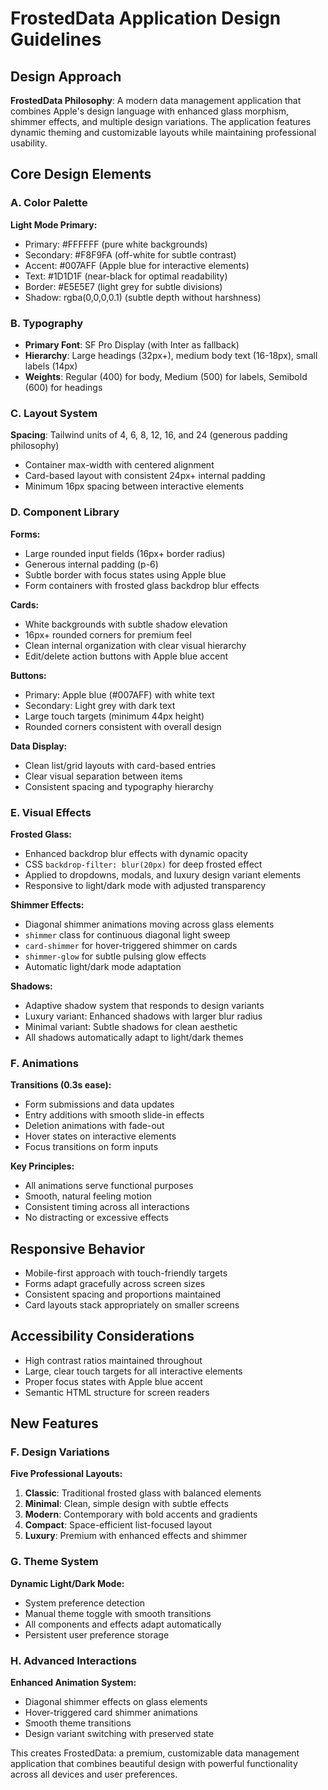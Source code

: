 # FrostedData Application Design Guidelines

## Design Approach
**FrostedData Philosophy**: A modern data management application that combines Apple's design language with enhanced glass morphism, shimmer effects, and multiple design variations. The application features dynamic theming and customizable layouts while maintaining professional usability.

## Core Design Elements

### A. Color Palette
**Light Mode Primary:**
- Primary: #FFFFFF (pure white backgrounds)
- Secondary: #F8F9FA (off-white for subtle contrast)
- Accent: #007AFF (Apple blue for interactive elements)
- Text: #1D1D1F (near-black for optimal readability)
- Border: #E5E5E7 (light grey for subtle divisions)
- Shadow: rgba(0,0,0,0.1) (subtle depth without harshness)

### B. Typography
- **Primary Font**: SF Pro Display (with Inter as fallback)
- **Hierarchy**: Large headings (32px+), medium body text (16-18px), small labels (14px)
- **Weights**: Regular (400) for body, Medium (500) for labels, Semibold (600) for headings

### C. Layout System
**Spacing**: Tailwind units of 4, 6, 8, 12, 16, and 24 (generous padding philosophy)
- Container max-width with centered alignment
- Card-based layout with consistent 24px+ internal padding
- Minimum 16px spacing between interactive elements

### D. Component Library

**Forms:**
- Large rounded input fields (16px+ border radius)
- Generous internal padding (p-6)
- Subtle border with focus states using Apple blue
- Form containers with frosted glass backdrop blur effects

**Cards:**
- White backgrounds with subtle shadow elevation
- 16px+ rounded corners for premium feel
- Clean internal organization with clear visual hierarchy
- Edit/delete action buttons with Apple blue accent

**Buttons:**
- Primary: Apple blue (#007AFF) with white text
- Secondary: Light grey with dark text
- Large touch targets (minimum 44px height)
- Rounded corners consistent with overall design

**Data Display:**
- Clean list/grid layouts with card-based entries
- Clear visual separation between items
- Consistent spacing and typography hierarchy

### E. Visual Effects

**Frosted Glass:**
- Enhanced backdrop blur effects with dynamic opacity
- CSS `backdrop-filter: blur(20px)` for deep frosted effect
- Applied to dropdowns, modals, and luxury design variant elements
- Responsive to light/dark mode with adjusted transparency

**Shimmer Effects:**
- Diagonal shimmer animations moving across glass elements
- `shimmer` class for continuous diagonal light sweep
- `card-shimmer` for hover-triggered shimmer on cards
- `shimmer-glow` for subtle pulsing glow effects
- Automatic light/dark mode adaptation

**Shadows:**
- Adaptive shadow system that responds to design variants
- Luxury variant: Enhanced shadows with larger blur radius
- Minimal variant: Subtle shadows for clean aesthetic
- All shadows automatically adapt to light/dark themes

### F. Animations
**Transitions (0.3s ease):**
- Form submissions and data updates
- Entry additions with smooth slide-in effects
- Deletion animations with fade-out
- Hover states on interactive elements
- Focus transitions on form inputs

**Key Principles:**
- All animations serve functional purposes
- Smooth, natural feeling motion
- Consistent timing across all interactions
- No distracting or excessive effects

## Responsive Behavior
- Mobile-first approach with touch-friendly targets
- Forms adapt gracefully across screen sizes
- Consistent spacing and proportions maintained
- Card layouts stack appropriately on smaller screens

## Accessibility Considerations
- High contrast ratios maintained throughout
- Large, clear touch targets for all interactive elements
- Proper focus states with Apple blue accent
- Semantic HTML structure for screen readers

## New Features

### F. Design Variations
**Five Professional Layouts:**
1. **Classic**: Traditional frosted glass with balanced elements
2. **Minimal**: Clean, simple design with subtle effects
3. **Modern**: Contemporary with bold accents and gradients
4. **Compact**: Space-efficient list-focused layout
5. **Luxury**: Premium with enhanced effects and shimmer

### G. Theme System
**Dynamic Light/Dark Mode:**
- System preference detection
- Manual theme toggle with smooth transitions
- All components and effects adapt automatically
- Persistent user preference storage

### H. Advanced Interactions
**Enhanced Animation System:**
- Diagonal shimmer effects on glass elements
- Hover-triggered card shimmer animations
- Smooth theme transitions
- Design variant switching with preserved state

This creates FrostedData: a premium, customizable data management application that combines beautiful design with powerful functionality across all devices and user preferences.